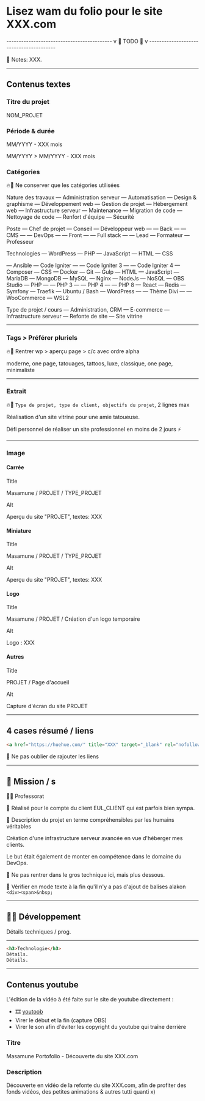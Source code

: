 # Lisez wam du folio pour le site XXX.com

------------------------------------------- v 🌱 TODO 🌱 v ----------------------------------------

📝 Notes: XXX.

---

## Contenus textes

### Titre du projet

NOM_PROJET

### Période & durée

MM/YYYY - XXX mois

MM/YYYY > MM/YYYY - XXX mois

### Catégories

🔥👷 Ne conserver que les catégories utilisées

Nature des travaux
— Administration serveur
— Automatisation
— Design & graphisme
— Développement web
— Gestion de projet
— Hébergement web
— Infrastructure serveur
— Maintenance
— Migration de code
— Nettoyage de code
— Renfort d'équipe
— Sécurité

Poste
— Chef de projet
— Conseil
— Développeur web
— — Back
— — CMS
— — DevOps
— — Front
— — Full stack
— — Lead
— Formateur
— Professeur

Technologies
— WordPress
— PHP
— JavaScript
— HTML
— CSS

— Ansible
— Code Igniter
— — Code Igniter 3
— — Code Igniter 4
— Composer
— CSS
— Docker
— Git
— Gulp
— HTML
— JavaScript
— MariaDB
— MongoDB
— MySQL
— Nginx
— NodeJs
— NoSQL
— OBS Studio
— PHP
— — PHP 3
— — PHP 4
— — PHP 8
— React
— Redis
— Symfony
— Traefik
— Ubuntu / Bash
— WordPress
— — Thème Divi
— — WooCommerce
— WSL2

Type de projet / cours
— Administration, CRM
— E-commerce
— Infrastructure serveur
— Refonte de site
— Site vitrine

---

### Tags > Préférer pluriels

🔥👷 Rentrer wp > aperçu page > c/c avec ordre alpha

moderne, one page, tatouages, tattoos, luxe, classique, one page, minimaliste

---

### Extrait

🔥👷 `Type de projet, type de client, objectifs du projet`, 2 lignes max

Réalisation d'un site vitrine pour une amie tatoueuse.

Défi personnel de réaliser un site professionnel en moins de 2 jours ⚡️

---

### Image

#### Carrée

Title

Masamune / PROJET / TYPE_PROJET

Alt

Aperçu du site "PROJET", textes: XXX

#### Miniature

Title

Masamune / PROJET / TYPE_PROJET

Alt

Aperçu du site "PROJET", textes: XXX

#### Logo

Title

Masamune / PROJET / Création d'un logo temporaire

Alt

Logo : XXX

#### Autres

Title

PROJET / Page d'accueil

Alt

Capture d'écran du site PROJET

---

## 4 cases résumé / liens

```html
<a href="https://huehue.com/" title="XXX" target="_blank" rel="nofollow">Site en ligne</a>
```

🚨 Ne pas oublier de rajouter les liens

---

## 🎯 Mission / s

👨‍🏫 Professorat

👔 Réalisé pour le compte du client EUL_CLIENT qui est parfois bien sympa.

🙋 Description du projet en terme compréhensibles par les humains véritables

Création d'une infrastructure serveur avancée en vue d'héberger mes clients.

Le but était également de monter en compétence dans le domaine du DevOps.

🚨 Ne pas rentrer dans le gros technique ici, mais plus dessous.

🚨 Vérifier en mode texte à la fin qu'il n'y a pas d'ajout de balises alakon `<div><span>&nbsp;`

---

## 👨‍💻 Développement

Détails techniques / prog.

---

```html
<h3>Technologie</h3>
Détails.
Détails.


```

---

## Contenus youtube

L'édition de la vidéo à été faite sur le site de youtube directement :

- 🎞️ [youtoob](https://www.youtube.com/watch?v=A_pDQ4P956M)
- Virer le début et la fin (capture OBS)
- Virer le son afin d'éviter les copyright du youtube qui traîne derrière

### Titre

Masamune Portofolio - Découverte du site XXX.com

### Description

Découverte en vidéo de la refonte du site XXX.com, afin de profiter des fonds vidéos, des petites animations & autres tutti quanti x)
